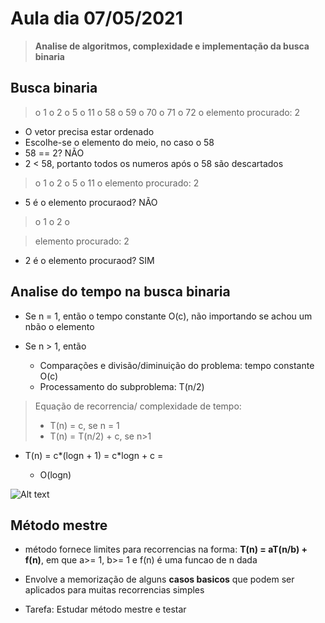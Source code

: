 # Aula dia 07/05/2021
>**Analise de algoritmos, complexidade e implementação da busca binaria**

## Busca binaria

> o 1 o 2 o 5 o 11 o 58 o 59 o 70 o 71 o 72 o
> elemento procurado: 2

* O vetor precisa estar ordenado
* Escolhe-se o elemento do meio, no caso o 58
* 58 == 2? NÃO
* 2 < 58, portanto todos os numeros após o 58 são descartados

> o 1 o 2 o 5 o 11 o
> elemento procurado: 2

* 5 é o elemento procuraod? NÃO

> o 1 o 2 o 

> elemento procurado: 2

* 2 é o elemento procuraod? SIM


## Analise do tempo na busca binaria

* Se n = 1, então o tempo constante O(c), não importando se achou um nbão o elemento

* Se n > 1, então
    * Comparações e divisão/diminuição do problema: tempo constante O(c)
    * Processamento do subproblema: T(n/2)

> Equação de recorrencia/ complexidade de tempo:
> * T(n) = c, se n = 1
> * T(n) = T(n/2) + c, se n>1

* T(n) = c*(logn + 1) = c*logn + c =

    * O(logn)

![Alt text](D:\C_projects\Estrutura-de-Dados2\3_sem\Capturadetela2021-05-13115847.jpgaula2\ "a title")

## Método mestre

* método fornece limites para recorrencias na forma: **T(n) = aT(n/b) + f(n)**, em  que a>= 1, b>= 1 e f(n) é uma funcao de n dada

* Envolve a memorização de alguns **casos basicos** que podem ser aplicados para muitas recorrencias simples

* Tarefa: Estudar método mestre e testar